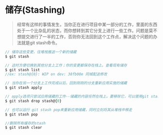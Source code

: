 # 储存(Stashing)

> 经常有这样的事情发生，当你正在进行项目中某一部分的工作，里面的东西处于一个比杂乱的状态，而你想转到其它分支上进行一些工作。问题是莫不想提交进行了一半的工作，否则你无法回到这个工作点，解决这个问题的办法就是git stash命令。

```javascript
// 储存这些变更，往堆栈推送一个新的储藏
$ git stash

// 这时方便切换到其他分支上工作；你的变更都保存在栈上。查看现有储存
$ git stash list
//ex: stash@{0}: WIP on dev: 38fb00e 同城配送修改

// 当你在另一个分支上工作完成以后，回到刚刚的分支重新应用实施的储藏
$ git stash apply

// apply选项只尝试应用储藏的工作--储藏的内容任然在栈上。要移除它，可以使用git stash drop,加上你希望移除的储藏名字：
$ git stash drop stash@{0}

// 也可以运行 git stash pop来重新应用储藏，同时立刻将其从堆栈中移走
$ git stash pop

//删除所有缓存的stash
$ git stash clear
```

